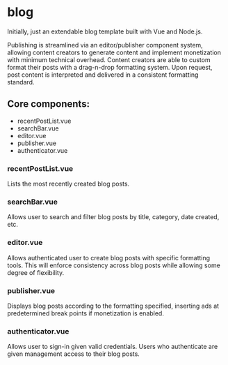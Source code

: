 # blog

Initially, just an extendable blog template built with Vue and Node.js.

Publishing is streamlined via an editor/publisher component system, allowing content creators to generate content and implement monetization with minimum technical overhead. Content creators are able to custom format their posts with a drag-n-drop formatting system. Upon request, post content is interpreted and delivered in a consistent formatting standard.

## Core components:
- recentPostList.vue
- searchBar.vue
- editor.vue
- publisher.vue
- authenticator.vue

### recentPostList.vue
Lists the most recently created blog posts.

### searchBar.vue
Allows user to search and filter blog posts by title, category, date created, etc.

### editor.vue
Allows authenticated user to create blog posts with specific formatting tools. This will enforce consistency across blog posts while allowing some degree of flexibility.

### publisher.vue
Displays blog posts according to the formatting specified, inserting ads at predetermined break points if monetization is enabled.

### authenticator.vue
Allows user to sign-in given valid credentials. Users who authenticate are given management access to their blog posts.
